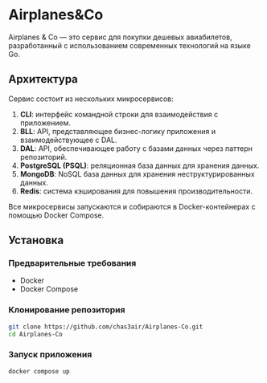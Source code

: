 # Airplanes&Co

Airplanes & Co — это сервис для покупки дешевых авиабилетов, разработанный с использованием современных технологий на языке Go.

## Архитектура

Сервис состоит из нескольких микросервисов:

1. **CLI**: интерфейс командной строки для взаимодействия с приложением.
2. **BLL**: API, представляющее бизнес-логику приложения и взаимодействующее с DAL.
3. **DAL**: API, обеспечивающее работу с базами данных через паттерн репозиторий.
4. **PostgreSQL (PSQL)**: реляционная база данных для хранения данных.
5. **MongoDB**: NoSQL база данных для хранения неструктурированных данных.
6. **Redis**: система кэширования для повышения производительности.

Все микросервисы запускаются и собираются в Docker-контейнерах с помощью Docker Compose.

## Установка

### Предварительные требования

- Docker
- Docker Compose

### Клонирование репозитория

```bash
git clone https://github.com/chas3air/Airplanes-Co.git
cd Airplanes-Co
```

### Запуск приложения
```bash
docker compose up
```

